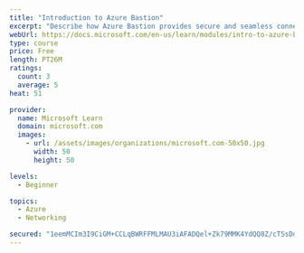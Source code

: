 ```yaml
---
title: "Introduction to Azure Bastion"
excerpt: "Describe how Azure Bastion provides secure and seamless connectivity to your VMs directly in the Azure portal. Determine whether Azure Bastion can replace your administrative jump boxes."
webUrl: https://docs.microsoft.com/en-us/learn/modules/intro-to-azure-bastion/
type: course
price: Free
length: PT26M
ratings:
  count: 3
  average: 5
heat: 51

provider:
  name: Microsoft Learn
  domain: microsoft.com
  images:
    - url: /assets/images/organizations/microsoft.com-50x50.jpg
      width: 50
      height: 50

levels:
  - Beginner

topics:
  - Azure
  - Networking

secured: "1eemMCIm3I9CiGM+CCLqBWRFFMLMAU3iAFADQel+Zk79MMK4YdQQ8Z/cTSsDduYsrvL3FNKX8o7TwgvKQoHXH2rC7rUm7vY1zkkh+SSpK1trwBQM3A0/eSYsQPzd1FNDWsivSwyDtrr8b2UGlfaYNWnlLOVrUR8RzTNNP3zdwQ0SMc1qD5nUmrAjX2TDcU5bCclLaIWKCgBn7wV5Tsn8QjkgvYhP51ygtAVRinZwZHnXPQ7CVd3AbjszxHhD4I2rRE0qlgkV+i4JdvizPtTDev4TO6esjSvGCsYXrOxbCCu3gV/ovGOgha0uXVyBWxIxzA3bodE/DkwpDmXupYErqGUM9JzFZguvK4tGNPn6qYcvtS0hm5y8Cn7jCfaY8vZCByf7l8OmJKhIEYJdJ1fYzkgbkUg+akJYM1t5GJ0tKTE=;SdpKl9gLe/7mCmBh/tAupg=="
---
```


